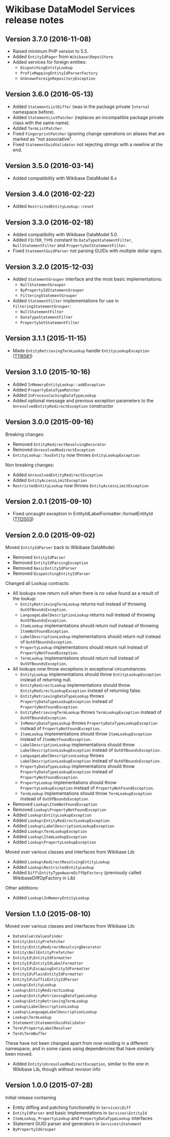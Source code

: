 # Wikibase DataModel Services release notes

## Version 3.7.0 (2016-11-08)

* Raised minimum PHP version to 5.5.
* Added `EntityIdPager` from `Wikibase\Repo\Store`.
* Added services for foreign entities:
  * `DispatchingEntityLookup`
  * `PrefixMappingEntityIdParserFactory`
  * `UnknownForeignRepositoryException`

## Version 3.6.0 (2016-05-13)

* Added `StatementListDiffer` (was in the package private `Internal` namespace before).
* Added `StatementListPatcher` (replaces an incompatible package private class with the same name).
* Added `TermListPatcher`.
* Fixed `FingerprintPatcher` ignoring change operations on aliases that are marked as "not associative".
* Fixed `StatementGuidValidator` not rejecting strings with a newline at the end.

## Version 3.5.0 (2016-03-14)

* Added compatibility with Wikibase DataModel 6.x

## Version 3.4.0 (2016-02-22)

* Added `RestrictedEntityLookup::reset`

## Version 3.3.0 (2016-02-18)

* Added compatibility with Wikibase DataModel 5.0.
* Added `FILTER_TYPE` constant to `DataTypeStatementFilter`, `NullStatementFilter` and `PropertySetStatementFilter`.
* Fixed `StatementGuidParser` not parsing GUIDs with multiple dollar signs.

## Version 3.2.0 (2015-12-03)

* Added `StatementGrouper` interface and the most basic implementations:
  * `NullStatementGrouper`
  * `ByPropertyIdStatementGrouper`
  * `FilteringStatementGrouper`
* Added `StatementFilter` implementations for use in `FilteringStatementGrouper`:
  * `NullStatementFilter`
  * `DataTypeStatementFilter`
  * `PropertySetStatementFilter`

## Version 3.1.1 (2015-11-15)

* Made `EntityRetrievingTermLookup` handle `EntityLookupException` ([T118581](https://phabricator.wikimedia.org/T118581))

## Version 3.1.0 (2015-10-16)

* Added `InMemoryEntityLookup::addException`
* Added `PropertyDataTypeMatcher`
* Added `InProcessCachingDataTypeLookup`
* Added optional message and previous exception parameters to the `UnresolvedEntityRedirectException` constructor

## Version 3.0.0 (2015-09-16)

Breaking changes:

* Removed `EntityRedirectResolvingDecorator`
* Removed `UnresolvedRedirectException`
* `EntityLookup::hasEntity` now throws `EntityLookupException`

Non breaking changes:

* Added `UnresolvedEntityRedirectException`
* Added `EntityAccessLimitException`
* `RestrictedEntityLookup` now throws `EntityAccessLimitException`

## Version 2.0.1 (2015-09-10)

* Fixed uncaught exception in EntityIdLabelFormatter::formatEntityId ([T112003](https://phabricator.wikimedia.org/T112003))

## Version 2.0.0 (2015-09-02)

Moved `EntityIdParser` back to Wikibase DataModel:

* Removed `EntityIdParser`
* Removed `EntityIdParsingException`
* Removed `BasicEntityIdParser`
* Removed `DispatchingEntityIdParser`

Changed all Lookup contracts:

* All lookups now return null when there is no value found as a result of the lookup:
  * `EntityRetrievingTermLookup` returns null instead of throwing `OutOfBoundsException`.
  * `LanguageLabelDescriptionLookup` returns null instead of throwing `OutOfBoundsException`.
  * `ItemLookup` implementations should return null instead of throwing `ItemNotFoundException`.
  * `LabelDescriptionLookup` implementations should return null instead of `OutOfBoundsException`.
  * `PropertyLookup` implementations should return null instead of `PropertyNotFoundException`.
  * `TermLookup` implementations should return null instead of `OutOfBoundsException`.
* All lookups now throw exceptions in exceptional circumstances:
  * `EntityLookup` implementations should throw `EntityLookupException` instead of returning null.
  * `EntityRedirectLookup` implementations should throw `EntityRedirectLookupException` instead of returning false.
  * `EntityRetrievingDataTypeLookup` throws `PropertyDataTypeLookupException` instead of `PropertyNotFoundException`.
  * `EntityRetrievingTermLookup` throws `TermLookupException` instead of `OutOfBoundsException`.
  * `InMemoryDataTypeLookup` throws `PropertyDataTypeLookupException` instead of `PropertyNotFoundException`.
  * `ItemLookup` implementations should throw `ItemLookupException` instead of `ItemNotFoundException`.
  * `LabelDescriptionLookup` implementations should throw `LabelDescriptionLookupException` instead of `OutOfBoundsException`.
  * `LanguageLabelDescriptionLookup` throws `LabelDescriptionLookupException` instead of `OutOfBoundsException`.
  * `PropertyDataTypeLookup` implementations should throw `PropertyDataTypeLookupException` instead of `PropertyNotFoundException`.
  * `PropertyLookup` implementations should throw `PropertyLookupException` instead of `PropertyNotFoundException`.
  * `TermLookup` implementations should throw `TermLookupException` instead of `OutOfBoundsException`.
* Removed `Lookup\ItemNotFoundException`
* Removed `Lookup\PropertyNotFoundException`
* Added `Lookup\EntityLookupException`
* Added `Lookup\EntityRedirectLookupException`
* Added `Lookup\LabelDescriptionLookupException`
* Added `Lookup\TermLookupException`
* Added `Lookup\ItemLookupException`
* Added `Lookup\PropertyLookupException`

Moved over various classes and interfaces from Wikibase Lib:

* Added `Lookup\RedirectResolvingEntityLookup`
* Added `Lookup\RestrictedEntityLookup`
* Added `Diff\EntityTypeAwareDiffOpFactory` (previously called WikibaseDiffOpFactory in Lib)

Other additions:

* Added `Lookup\InMemoryEntityLookup`

## Version 1.1.0 (2015-08-10)

Moved over various classes and interfaces from Wikibase Lib:

* `DataValue\ValuesFinder`
* `Entity\EntityPrefetcher`
* `Entity\EntityRedirectResolvingDecorator`
* `Entity\NullEntityPrefetcher`
* `EntityId\EntityIdFormatter`
* `EntityId\EntityIdLabelFormatter`
* `EntityId\EscapingEntityIdFormatter`
* `EntityId\PlainEntityIdFormatter`
* `EntityId\SuffixEntityIdParser`
* `Lookup\EntityLookup`
* `Lookup\EntityRedirectLookup`
* `Lookup\EntityRetrievingDataTypeLookup`
* `Lookup\EntityRetrievingTermLookup`
* `Lookup\LabelDescriptionLookup`
* `Lookup\LanguageLabelDescriptionLookup`
* `Lookup\TermLookup`
* `Statement\StatementGuidValidator`
* `Term\PropertyLabelResolver`
* `Term\TermBuffer`

These have not been changed apart from now residing in a different namespace, and in some
cases using dependencies that have similarly been moved.

* Added `Entity\UnresolvedRedirectException`, similar to the one in Wikibase Lib, though without revision info

## Version 1.0.0 (2015-07-28)

Initial release containing

* Entity diffing and patching functionality in `Services\Diff`
* `EntityIdParser` and basic implementations in `Services\EntityId`
* `ItemLookup`, `PropertyLookup` and `PropertyDataTypeLookup` interfaces
* Statement GUID parser and generators in `Services\Statement`
* `ByPropertyIdGrouper`
